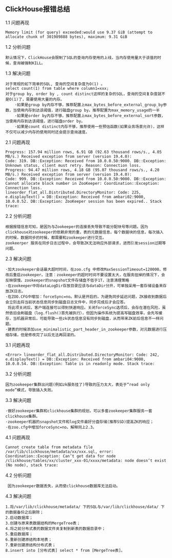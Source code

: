 ## ClickHouse报错总结

1.1 问题再现

    Memory limit (for query) exceeded:would use 9.37 GiB (attempt to allocate chunk of 301989888 bytes), maximum: 9.31 GiB

1.2 分析问题

    默认情况下，ClickHouse会限制了SQL的查询内存使用的上线，当内存使用量大于该值的时候，查询被强制KILL。
    
1.3 解决问题

    对于常规的如下简单的SQL, 查询的空间复杂度为O(1) 。
    select count(1) from table where column1=xxx;
    对于group by, order by , count distinct这样的复杂的SQL，查询的空间复杂度就不是O(1)了，需要使用大量的内存。
        ·如果是group by内存不够，推荐配置上max_bytes_before_external_group_by参数，当使用内存到达该阈值，进行磁盘group by。推荐配置为max_memory_usage的一半
        ·如果是order by内存不够，推荐配置上max_bytes_before_external_sort参数，当使用内存到达该阈值，进行磁盘order by。
        ·如果是count distinct内存不够，推荐使用一些预估函数(如果业务场景允许)，这样不仅可以减少内存的使用同时还会提示查询速度。
        
2.1 问题再现

    Progress: 157.94 million rows, 6.91 GB (92.63 thousand rows/s., 4.05 MB/s.) Received exception from server (version 19.4.0):
    Code: 319. DB::Exception: Received from 10.0.0.50:9000. DB::Exception: Unknown status, client must retry. Reason: Connection loss.
    Progress: 94.47 million rows, 4.18 GB (95.07 thousand rows/s., 4.20 MB/s.) Received exception from server (version 19.4.0):
    Code: 999. DB::Exception: Received from 10.0.0.50:9000. DB::Exception: Cannot allocate block number in ZooKeeper: Coordination::Exception: Connection loss.
    lineorder_flat_all.Distributed.DirectoryMonitor: Code: 225, e.displayText() = DB::Exception: Received from ambari02:9000, 10.0.0.52. DB::Exception: ZooKeeper session has been expired.. Stack trace:

2.2 分析问题

    根据报错信息可知，是因为与Zookeeper的连接丢失导致不能分配块号等问题。因为clickhouse对zookeeper的依赖非常的重，表的元数据信息，每个数据块的信息，每次插入的时候，数据同步的时候，都需要和zookeeper进行交互。
    zookeerper 服务在同步日志过程中，会导致ZK无法响应外部请求，进而引发session过期等问题。
    
2.3 解决问题

    ·加大zookeeper会话最大超时时间，在zoo.cfg 中修改MaxSessionTimeout=120000，修改后重启zookeeper。注意：zookeeper的超时时间不要设置太大，在服务挂掉的情况下，会反映很慢。zookeeper的snapshot文件存储盘不低于1T，注意清理策略
    ·在zookeeper中将dataLogDir存放目录应该与dataDir分开，可单独采用一套存储设备来存放ZK日志。
    ·在ZOO.CFG中增加：forceSync=no。默认是开启的，为避免同步延迟问题，ZK接收到数据后会立刻去将当前状态信息同步到磁盘日志文件中，同步完成后才会应答。
     将此项关闭后，客户端连接可以得到快速响应。关闭forceSync选项后，会存在潜在风险，虽然依旧会刷磁盘（log.flush()首先被执行），但因为操作系统为提高写磁盘效率，会先写缓存，当机器异常后，可能导致一些zk状态信息没有同步到磁盘，从而带来ZK前后信息不一样问题。
    ·建表的时候添加use_minimalistic_part_header_in_zookeeper参数，对元数据进行压缩存储，但是修改完了以后无法再回滚的。
    
3.1 问题再现

    <Error> lineorder_flat_all.Distributed.DirectoryMonitor: Code: 242, e.displayText() = DB::Exception: Received from ambari04:9000, 10.0.0.54. DB::Exception: Table is in readonly mode. Stack trace:

3.2 分析问题

    因为zookeeper集群出问题(例如zk服务挂了)导致的压力太大，表处于“read only mode”模式，导致插入失败。
    
3.3 解决问题

    ·做好zookeeper集群和clickhouse集群的规划，可以多套zookeeper集群服务一套clickhouse集群。
    ·zookeeper机器的snapshot文件和log文件最好分盘存储(推荐SSD)提高ZK的响应；
    ·在zoo.cfg中增加forceSync=no。解释同上2.3。
    
4.1 问题再现

    Cannot create table from metadata file /var/lib/clickhouse/metadata/xx/xxx.sql, error: Coordination::Exception: Can’t get data for node /clickhouse/tables/xx/cluster_xxx-01/xxxx/metadata: node doesn’t exist (No node), stack trace:

4.2 分析问题

     因为zookeeper数据丢失，从而使clickhouse数据库无法启动。
     
4.3 解决问题

    1.将/var/lib/clickhouse/metadata/ 下的SQL与/var/lib/clickhouse/data/ 下的数据备份之后删除；
    2.启动数据库；
    3.创建与原来表数据结构的MergeTree表；
    4.将之前分布式表的数据文件夹复制到新表的数据目录中；
    5.重启数据库；
    6.重新创建原结构本地表；
    7.重新创建原结构分布式表；
    8.insert into [分布式表] select * from [MergeTree表]。